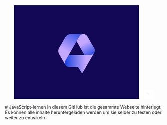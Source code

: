 <p align="center">
<img src="assets/logologo.png" alt="Logo">  
<a href="www.youtube.com/channel/@talk2studios" align="center"><img src="assets/youtube.png" alt="youtube" height="30px" width="auto"></a>  
</p>
# JavaScript-lernen
In diesem GitHub ist die gesammte Webseite hinterlegt.  
Es können alle inhalte heruntergeladen werden um sie selber zu testen oder weiter zu entwikeln.
